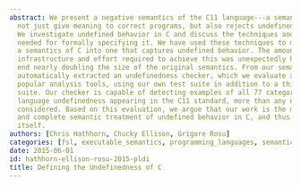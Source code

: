 ```yaml
---
abstract: We present a negative semantics of the C11 language---a semantics that does
  not just give meaning to correct programs, but also rejects undefined programs.
  We investigate undefined behavior in C and discuss the techniques and special considerations
  needed for formally specifying it. We have used these techniques to modify and extend
  a semantics of C into one that captures undefined behavior. The amount of semantic
  infrastructure and effort required to achieve this was unexpectedly high, in the
  end nearly doubling the size of the original semantics. From our semantics, we have
  automatically extracted an undefinedness checker, which we evaluate against other
  popular analysis tools, using our own test suite in addition to a third-party test
  suite. Our checker is capable of detecting examples of all 77 categories of core
  language undefinedness appearing in the C11 standard, more than any other tool we
  considered. Based on this evaluation, we argue that our work is the most comprehensive
  and complete semantic treatment of undefined behavior in C, and thus of the C language
  itself.
authors: [Chris Hathhorn, Chucky Ellison, Grigore Rosu]
categories: [fsl, executable_semantics, programming_languages, semantics, k]
date: 2015-06-01
id: hathhorn-ellison-rosu-2015-pldi
title: Defining the Undefinedness of C
---
```

